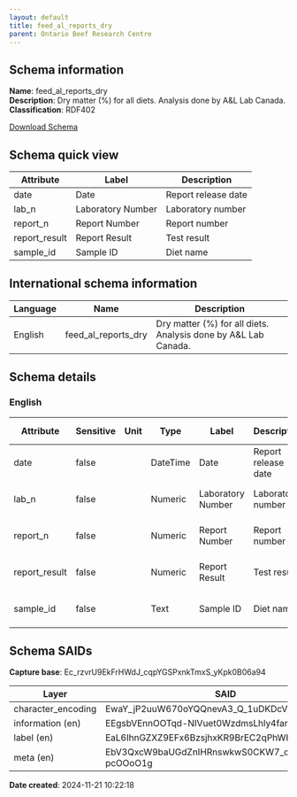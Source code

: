 ```yaml
---
layout: default  
title: feed_al_reports_dry  
parent: Ontario Beef Research Centre
---
```


## Schema information

**Name**: feed_al_reports_dry  
**Description**: Dry matter (%) for all diets. Analysis done by A&L Lab Canada.  
**Classification**: RDF402  

[Download Schema](Schema_Feed_Al_Reports_Dry.zip)

## Schema quick view

| Attribute | Label | Description |
| --- | --- | --- |
| date | Date | Report release date |
| lab_n | Laboratory Number | Laboratory number |
| report_n | Report Number | Report number |
| report_result | Report Result | Test result |
| sample_id | Sample ID | Diet name |

## International schema information

| Language | Name | Description |
| --- | --- | --- |
| English | feed_al_reports_dry | Dry matter (%) for all diets. Analysis done by A&L Lab Canada. |

## Schema details

### English

| Attribute | Sensitive | Unit | Type | Label | Description | List | Character encoding |
| --- | --- | --- | --- | --- | --- | --- | --- |
| date | false |  | DateTime | Date | Report release date | Not a list | utf-8 |
| lab_n | false |  | Numeric | Laboratory Number | Laboratory number | Not a list | utf-8 |
| report_n | false |  | Numeric | Report Number | Report number | Not a list | utf-8 |
| report_result | false |  | Numeric | Report Result | Test result | Not a list | utf-8 |
| sample_id | false |  | Text | Sample ID | Diet name | Not a list | utf-8 |

## Schema SAIDs

**Capture base**: Ec_rzvrU9EkFrHWdJ_cqpYGSPxnkTmxS_yKpk0B06a94

| Layer | SAID |
| --- | --- |
| character_encoding | EwaY_jP2uuW670oYQQnevA3_Q_1uDKDcVgqA_xKcRXeg |
| information (en) | EEgsbVEnnOOTqd-NIVuet0WzdmsLhly4farKyEnsltTU |
| label (en) | EaL6IhnGZXZ9EFx6BzsjhxKR9BrEC2qPhWHDqUF3aG18 |
| meta (en) | EbV3QxcW9baUGdZnIHRnswkwS0CKW7_daGd-pcOOoO1g |

**Date created**: 2024-11-21 10:22:18

